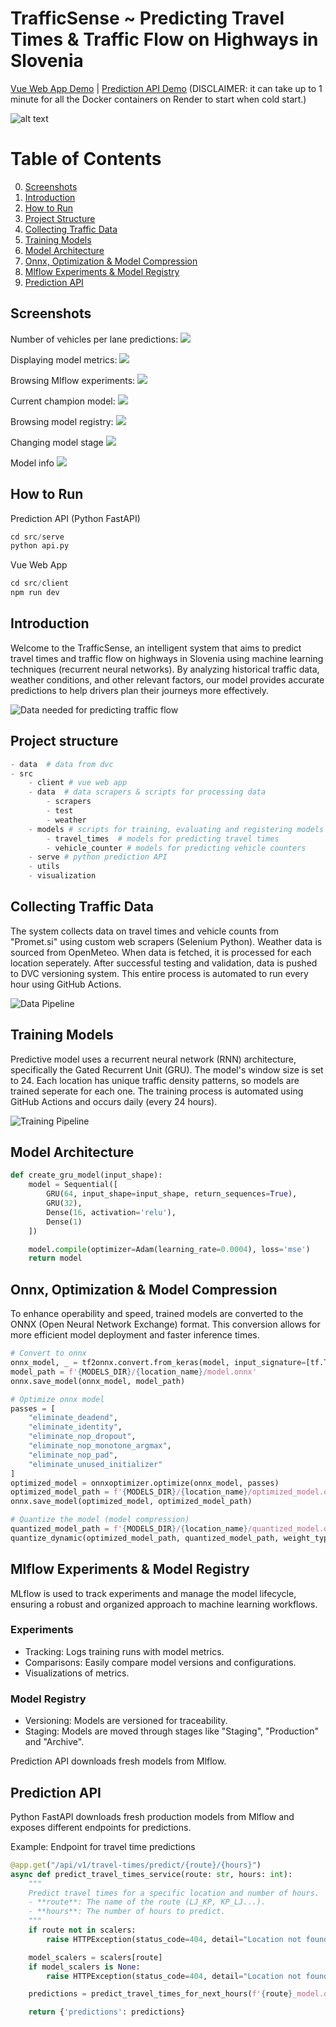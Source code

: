 # TrafficSense ~ Predicting Travel Times & Traffic Flow on Highways in Slovenia

[Vue Web App Demo](https://traffic-flow-prediction-web-app.onrender.com)
| [Prediction API Demo](https://traffic-flow-prediction-api-0-1-0.onrender.com/docs) (DISCLAIMER: it can take up to 1 minute for all the Docker containers on Render to start when cold start.)

![alt text](screenshots/image.png)

# Table of Contents
0. [Screenshots](#screenshots)
1. [Introduction](#introduction)
2. [How to Run](#how-to-run)
3. [Project Structure](#project-structure)
4. [Collecting Traffic Data](#collecting-traffic-data)
5. [Training Models](#training-models)
6. [Model Architecture](#model-architecture) 
7. [Onnx, Optimization & Model Compression](#onnx)
8. [Mlflow Experiments & Model Registry](#mlflow)
9. [Prediction API](#prediction-api)

## Screenshots
Number of vehicles per lane predictions:
![](screenshots/image-1.png)

Displaying model metrics:
![](screenshots/image-2.png)

Browsing Mlflow experiments:
![](screenshots/image-3.png)

Current champion model:
![](screenshots/image-4.png)

Browsing model registry:
![](screenshots/image-5.png)

Changing model stage
![](screenshots/image-6.png)

Model info
![](screenshots/model_info.png)

## How to Run
Prediction API (Python FastAPI)
```python
cd src/serve
python api.py
```

Vue Web App
```python
cd src/client
npm run dev
```

## Introduction
Welcome to the TrafficSense, an intelligent system that aims to predict travel times and traffic flow on highways in Slovenia using machine learning techniques (recurrent neural networks). By analyzing historical traffic data, weather conditions, and other relevant factors, our model provides accurate predictions to help drivers plan their journeys more effectively.

![Data needed for predicting traffic flow](screenshots/data_needed_for_prediction_image.png)

## Project structure

```python
- data  # data from dvc
- src
    - client # vue web app
    - data  # data scrapers & scripts for processing data
        - scrapers
        - test
        - weather
    - models # scripts for training, evaluating and registering models
        - travel_times  # models for predicting travel times
        - vehicle_counter # models for predicting vehicle counters
    - serve # python prediction API
    - utils 
    - visualization
```

## Collecting Traffic Data
The system collects data on travel times and vehicle counts from "Promet.si" using custom web scrapers (Selenium Python). Weather data is sourced from OpenMeteo. When data is fetched, it is processed for each location seperately. After successful testing and validation, data is pushed to DVC versioning system. This entire process is automated to run every hour using GitHub Actions.

![Data Pipeline](screenshots/data_pipeline.png)

## Training Models
Predictive model uses a recurrent neural network (RNN) architecture, specifically the Gated Recurrent Unit (GRU). The model's window size is set to 24. Each location has unique traffic density patterns, so models are trained seperate for each one. The training process is automated using GitHub Actions and occurs daily (every 24 hours).

![Training Pipeline](screenshots/training_pipeline.png)

## Model Architecture
```python
def create_gru_model(input_shape):
    model = Sequential([
        GRU(64, input_shape=input_shape, return_sequences=True),
        GRU(32),
        Dense(16, activation='relu'),
        Dense(1)
    ])

    model.compile(optimizer=Adam(learning_rate=0.0004), loss='mse')
    return model
```

## Onnx, Optimization & Model Compression
To enhance operability and speed, trained models are converted to the ONNX (Open Neural Network Exchange) format. This conversion allows for more efficient model deployment and faster inference times.

```python
# Convert to onnx
onnx_model, _ = tf2onnx.convert.from_keras(model, input_signature=[tf.TensorSpec(shape=(None, len(features), window_size), dtype=tf.float32)])
model_path = f'{MODELS_DIR}/{location_name}/model.onnx'
onnx.save_model(onnx_model, model_path)

# Optimize onnx model
passes = [
    "eliminate_deadend",
    "eliminate_identity",
    "eliminate_nop_dropout",
    "eliminate_nop_monotone_argmax",
    "eliminate_nop_pad",
    "eliminate_unused_initializer"
]
optimized_model = onnxoptimizer.optimize(onnx_model, passes)
optimized_model_path = f'{MODELS_DIR}/{location_name}/optimized_model.onnx'
onnx.save_model(optimized_model, optimized_model_path)

# Quantize the model (model compression)
quantized_model_path = f'{MODELS_DIR}/{location_name}/quantized_model.onnx'
quantize_dynamic(optimized_model_path, quantized_model_path, weight_type=QuantType.QInt8)
```

## Mlflow Experiments & Model Registry
MLflow is used to track experiments and manage the model lifecycle, ensuring a robust and organized approach to machine learning workflows.

### Experiments
- Tracking: Logs training runs with model metrics.
- Comparisons: Easily compare model versions and configurations.
- Visualizations of metrics.

### Model Registry
- Versioning: Models are versioned for traceability.
- Staging: Models are moved through stages like "Staging", "Production" and "Archive".

Prediction API downloads fresh models from Mlflow.

## Prediction API
Python FastAPI downloads fresh production models from Mlflow and exposes different endpoints for predictions.

Example: Endpoint for travel time predictions
```python
@app.get("/api/v1/travel-times/predict/{route}/{hours}")
async def predict_travel_times_service(route: str, hours: int):
    """
    Predict travel times for a specific location and number of hours.
    - **route**: The name of the route (LJ_KP, KP_LJ...). 
    - **hours**: The number of hours to predict.
    """
    if route not in scalers:
        raise HTTPException(status_code=404, detail="Location not found")

    model_scalers = scalers[route]
    if model_scalers is None:
        raise HTTPException(status_code=404, detail="Location not found")

    predictions = predict_travel_times_for_next_hours(f'{route}_model.onnx', model_scalers, route, hours)

    return {'predictions': predictions}
```
